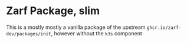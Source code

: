 # Zarf Package, slim

This is a mostly mostly a vanilla package of the upstream `ghcr.io/zarf-dev/packages/init`, however without the `k3s` component
